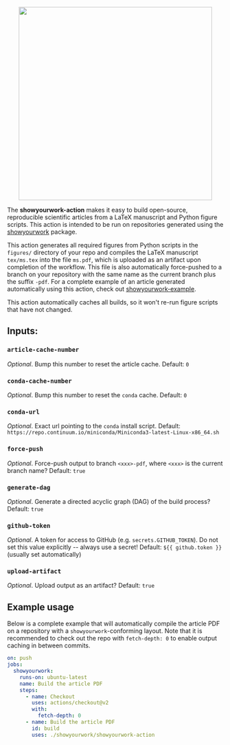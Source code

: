 <p align="center">
  <img width = "450" src="https://raw.githubusercontent.com/rodluger/showyourwork/main/showyourwork.png"/>
</p>

The **showyourwork-action** makes it easy to build open-source, reproducible scientific articles from a LaTeX manuscript and Python figure scripts. This action is intended to be run on repositories generated using the [showyourwork](https://github.com/rodluger/showyourwork) package.

This action generates all required figures from Python scripts in the `figures/` directory of your repo and compiles the LaTeX manuscript `tex/ms.tex` into the file `ms.pdf`, which is uploaded as an artifact upon completion of the workflow. This file is also automatically force-pushed to a branch on your repository with the same name as the current branch plus the suffix `-pdf`. For a complete example of an article generated automatically using this action, check out [showyourwork-example](https://github.com/rodluger/showyourwork-example).

This action automatically caches all builds, so it won't re-run figure scripts that have not changed.

## Inputs:

### `article-cache-number`

_Optional_. Bump this number to reset the article cache. Default: `0`

### `conda-cache-number`

_Optional_. Bump this number to reset the `conda` cache. Default: `0`

### `conda-url`

_Optional_. Exact url pointing to the `conda` install script. Default: `https://repo.continuum.io/miniconda/Miniconda3-latest-Linux-x86_64.sh`

### `force-push`

_Optional_. Force-push output to branch `<xxx>-pdf`, where `<xxx>` is the current branch name? Default: `true`

### `generate-dag`

_Optional_. Generate a directed acyclic graph (DAG) of the build process? Default: `true`

### `github-token`

_Optional_. A token for access to GitHub (e.g. `secrets.GITHUB_TOKEN`). Do not set this value explicitly -- always use a secret! Default: `${{ github.token }}` (usually set automatically)

### `upload-artifact`

_Optional_. Upload output as an artifact? Default: `true`

## Example usage

Below is a complete example that will automatically compile the article PDF on a repository with a `showyourwork`-conforming layout. Note that it is recommended to check out the repo with `fetch-depth: 0` to enable output caching in between commits.

```yaml
on: push
jobs:
  showyourwork:
    runs-on: ubuntu-latest
    name: Build the article PDF
    steps:
      - name: Checkout
        uses: actions/checkout@v2
        with:
          fetch-depth: 0
      - name: Build the article PDF
        id: build
        uses: ./showyourwork/showyourwork-action
```
